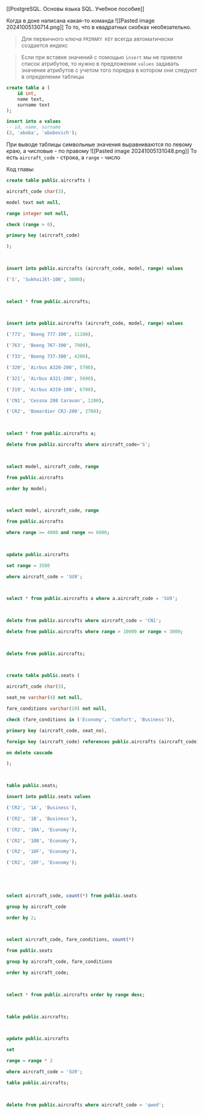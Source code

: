 [[PostgreSQL. Основы языка SQL. Учебное пособие]]

Когда в доке написана какая-то команда
![[Pasted image 20241005130714.png]]
То то, что в квадратных скобках необязательно.

> Для первичного ключа `PRIMARY KEY` всегда автоматически создается индекс

> Если при вставке значений с помощью `insert` мы не привели список атрибутов, то нужно в предложении `values` задавать значения атрибутов с учетом того порядка в котором они следуют в определении таблицы

```sql
create table a (
	id int,
	name text,
	surname text
);

insert into a values
-- id, name, surname 
(2, 'aboba', 'abobovich');
```

При выводе таблицы символьные значения выравниваются по левому краю, а числовые - по правому
![[Pasted image 20241005131048.png]]
То есть `aircraft_code` - строка, а `range` - число

Код главы:
```sql
create table public.aircrafts (

aircraft_code char(3),

model text not null,

range integer not null,

check (range > 0),

primary key (aircraft_code)

);

  

insert into public.aircrafts (aircraft_code, model, range) values

('S', 'SukhoiJEt-100', 3000);

  

select * from public.aircrafts;

  

insert into public.aircrafts (aircraft_code, model, range) values

('773', 'Boeng 777-300', 11100),

('763', 'Boeng 767-300', 7900),

('733', 'Boeng 737-300', 4200),

('320', 'Airbus A320-200', 5700),

('321', 'Airbus A321-200', 5600),

('319', 'Airbus A319-100', 6700),

('CN1', 'Cessna 208 Caravan', 1200),

('CR2', 'Bomardier CRJ-200', 2700);

  

select * from public.aircrafts a;

delete from public.aircrafts where aircraft_code='S';

  

select model, aircraft_code, range

from public.aircrafts

order by model;

  

select model, aircraft_code, range

from public.aircrafts

where range >= 4000 and range <= 6000;

  

update public.aircrafts

set range = 3500

where aircraft_code = 'SU9';

  

select * from public.aircrafts a where a.aircraft_code = 'SU9';

  

delete from public.aircrafts where aircraft_code = 'CN1';

delete from public.aircrafts where range > 10000 or range < 3000;

  

delete from public.aircrafts;

  

create table public.seats (

aircraft_code char(3),

seat_no varchar(4) not null,

fare_conditions varchar(10) not null,

check (fare_conditions in ('Economy', 'Comfort', 'Business')),

primary key (aircraft_code, seat_no),

foreign key (aircraft_code) references public.aircrafts (aircraft_code)

on delete cascade

);

  

table public.seats;

insert into public.seats values

('CR2', '1A', 'Business'),

('CR2', '1B', 'Business'),

('CR2', '10A', 'Economy'),

('CR2', '10B', 'Economy'),

('CR2', '10F', 'Economy'),

('CR2', '20F', 'Economy');

  

  

select aircraft_code, count(*) from public.seats

group by aircraft_code

order by 2;

  

select aircraft_code, fare_conditions, count(*)

from public.seats

group by aircraft_code, fare_conditions

order by aircraft_code;

  

select * from public.aircrafts order by range desc;

  

table public.aircrafts;

  

update public.aircrafts

set

range = range * 2

where aircraft_code = 'SU9';

table public.aircrafts;

  

delete from public.aircrafts where aircraft_code = 'qwed';
```